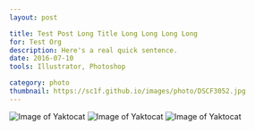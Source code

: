 ```yaml
---
layout: post

title: Test Post Long Title Long Long Long Long
for: Test Org
description: Here's a real quick sentence.
date: 2016-07-10
tools: Illustrator, Photoshop

category: photo
thumbnail: https://sc1f.github.io/images/photo/DSCF3052.jpg
---
```


![Image of Yaktocat](https://octodex.github.com/images/yaktocat.png)
![Image of Yaktocat](https://octodex.github.com/images/yaktocat.png)
![Image of Yaktocat](https://octodex.github.com/images/yaktocat.png)
